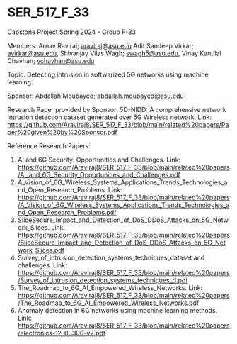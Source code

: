 # SER_517_F_33
Capstone Project Spring 2024 - Group F-33

Members:
Arnav Raviraj; araviraj@asu.edu
Adit Sandeep Virkar; avirkar@asu.edu,
Shivanjay Vilas Wagh; swagh5@asu.edu,
Vinay Kantilal Chavhan; vchavhan@asu.edu


Topic: Detecting intrusion in softwarized 5G networks using machine learning.

Sponsor: Abdallah Moubayed; abdallah.moubayed@asu.edu

Research Paper provided by Sponsor: 5D-NIDD: A comprehensive network Intrusion detection dataset generated over 5G Wireless network. 
Link: https://github.com/Araviraj8/SER_517_F_33/blob/main/related%20papers/Paper%20given%20by%20Sponsor.pdf

Reference Research Papers:

1. AI and 6G Security: Opportunities and Challenges.
   Link: https://github.com/Araviraj8/SER_517_F_33/blob/main/related%20papers/AI_and_6G_Security_Opportunities_and_Challenges.pdf
2. A_Vision_of_6G_Wireless_Systems_Applications_Trends_Technologies_and_Open_Research_Problems.
   Link: https://github.com/Araviraj8/SER_517_F_33/blob/main/related%20papers/A_Vision_of_6G_Wireless_Systems_Applications_Trends_Technologies_and_Open_Research_Problems.pdf
3. SliceSecure_Impact_and_Detection_of_DoS_DDoS_Attacks_on_5G_Network_Slices.
   Link: https://github.com/Araviraj8/SER_517_F_33/blob/main/related%20papers/SliceSecure_Impact_and_Detection_of_DoS_DDoS_Attacks_on_5G_Network_Slices.pdf
4. Survey_of_intrusion_detection_systems_techniques_dataset and challenges.
   Link: https://github.com/Araviraj8/SER_517_F_33/blob/main/related%20papers/Survey_of_intrusion_detection_systems_techniques_d.pdf
5. The_Roadmap_to_6G_AI_Empowered_Wireless_Networks.
   Link: https://github.com/Araviraj8/SER_517_F_33/blob/main/related%20papers/The_Roadmap_to_6G_AI_Empowered_Wireless_Networks.pdf
6. Anomaly detection in 6G networks using machine learning methods.
   Link: https://github.com/Araviraj8/SER_517_F_33/blob/main/related%20papers/electronics-12-03300-v2.pdf
